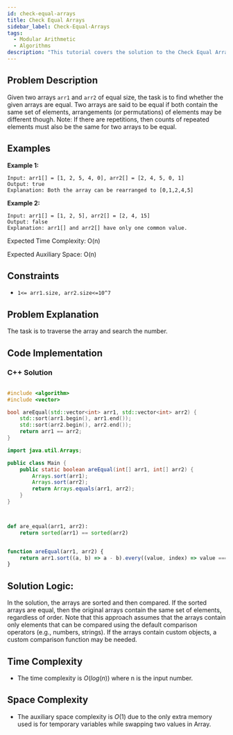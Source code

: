 ```yaml
---
id: check-equal-arrays
title: Check Equal Arrays
sidebar_label: Check-Equal-Arrays
tags:
  - Modular Arithmetic
  - Algorithms
description: "This tutorial covers the solution to the Check Equal Arrays problem from the GeeksforGeeks."
---
```

## Problem Description
Given two arrays `arr1` and `arr2` of equal size, the task is to find whether the given arrays are equal. Two arrays are said to be equal if both contain the same set of elements, arrangements (or permutations) of elements may be different though.
Note: If there are repetitions, then counts of repeated elements must also be the same for two arrays to be equal.

## Examples

**Example 1:**

```
Input: arr1[] = [1, 2, 5, 4, 0], arr2[] = [2, 4, 5, 0, 1]
Output: true
Explanation: Both the array can be rearranged to [0,1,2,4,5]
```

**Example 2:**

```
Input: arr1[] = [1, 2, 5], arr2[] = [2, 4, 15]
Output: false
Explanation: arr1[] and arr2[] have only one common value.
```


Expected Time Complexity: O(n)

Expected Auxiliary Space: O(n)

## Constraints

* `1<= arr1.size, arr2.size<=10^7`

## Problem Explanation

The task is to traverse the array and search the number.

## Code Implementation

### C++ Solution

```cpp

#include <algorithm>
#include <vector>

bool areEqual(std::vector<int> arr1, std::vector<int> arr2) {
    std::sort(arr1.begin(), arr1.end());
    std::sort(arr2.begin(), arr2.end());
    return arr1 == arr2;
}


```

```java
import java.util.Arrays;

public class Main {
    public static boolean areEqual(int[] arr1, int[] arr2) {
        Arrays.sort(arr1);
        Arrays.sort(arr2);
        return Arrays.equals(arr1, arr2);
    }
}



```

```python

def are_equal(arr1, arr2):
    return sorted(arr1) == sorted(arr2)
```

```javascript

function areEqual(arr1, arr2) {
    return arr1.sort((a, b) => a - b).every((value, index) => value === arr2.sort((a, b) => a - b)[index]);
}


```

## Solution Logic:
In the solution, the arrays are sorted and then compared. If the sorted arrays are equal, then the original arrays contain the same set of elements, regardless of order. Note that this approach assumes that the arrays contain only elements that can be compared using the default comparison operators (e.g., numbers, strings). If the arrays contain custom objects, a custom comparison function may be needed.




## Time Complexity

* The time complexity is $O(log(n))$ where n is the input number. 


## Space Complexity

* The auxiliary space complexity is $O(1)$ due to the only extra memory used is for temporary variables while swapping two values in Array.